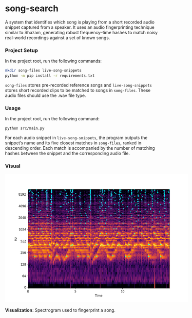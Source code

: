 # song-search

A system that identifies which song is playing from a short recorded audio snippet captured from a speaker. It uses an audio fingerprinting technique similar to Shazam, generating robust frequency–time hashes to match noisy real-world recordings against a set of known songs.

### Project Setup
In the project root, run the following commands:
```bash
mkdir song-files live-song-snippets
python -m pip install -r requirements.txt
```
```song-files``` stores pre-recorded reference songs and ```live-song-snippets``` stores short recorded clips to be matched to songs in ```song-files```. These audio files should use the .wav file type.


### Usage
In the project root, run the following command:
```bash
python src/main.py
```
For each audio snippet in ```live-song-snippets```, the program outputs the snippet’s name and its five closest matches in ```song-files```, ranked in descending order. Each match is accompanied by the number of matching hashes between the snippet and the corresponding audio file.

### Visual

<img src="spectrograms/pure-Infidelitorium6-21.png" alt="Visualization of a spectrogram used to fingerprint a song." style="max-width:600px;">

**Visualization:** Spectrogram used to fingerprint a song.